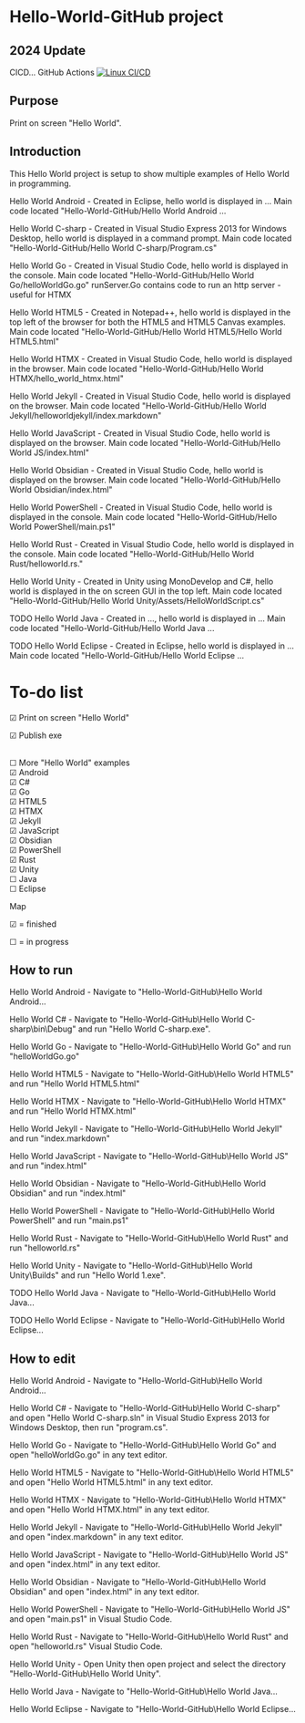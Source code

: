 Hello-World-GitHub project
===========
2024 Update
------------
CICD... GitHub Actions
[![Linux CI/CD](https://github.com/IanEarnest/Hello-World-GitHub/actions/workflows/main.yml/badge.svg)](https://github.com/IanEarnest/Hello-World-GitHub/actions/workflows/main.yml)


Purpose
-------
Print on screen "Hello World".


Introduction
------------
This Hello World project is setup to show multiple examples of Hello World in programming.

Hello World Android -
Created in Eclipse, hello world is displayed in ...
Main code located "Hello-World-GitHub/Hello World Android ...

Hello World C-sharp - 
Created in Visual Studio Express 2013 for Windows Desktop, hello world is displayed in a command prompt.
Main code located "Hello-World-GitHub/Hello World C-sharp/Program.cs"

Hello World Go - 
Created in Visual Studio Code, hello world is displayed in the console.
Main code located "Hello-World-GitHub/Hello World Go/helloWorldGo.go"
runServer.Go contains code to run an http server - useful for HTMX

Hello World HTML5 - 
Created in Notepad++, hello world is displayed in the top left of the browser for both the HTML5 and HTML5 Canvas examples.
Main code located "Hello-World-GitHub/Hello World HTML5/Hello World HTML5.html"

Hello World HTMX - 
Created in Visual Studio Code, hello world is displayed in the browser.
Main code located "Hello-World-GitHub/Hello World HTMX/hello_world_htmx.html"

Hello World Jekyll - 
Created in Visual Studio Code, hello world is displayed on the browser.
Main code located "Hello-World-GitHub/Hello World Jekyll/helloworldjekyll/index.markdown"

Hello World JavaScript - 
Created in Visual Studio Code, hello world is displayed on the browser.
Main code located "Hello-World-GitHub/Hello World JS/index.html"

Hello World Obsidian - 
Created in Visual Studio Code, hello world is displayed on the browser.
Main code located "Hello-World-GitHub/Hello World Obsidian/index.html"

Hello World PowerShell - 
Created in Visual Studio Code, hello world is displayed in the console.
Main code located "Hello-World-GitHub/Hello World PowerShell/main.ps1"

Hello World Rust - 
Created in Visual Studio Code, hello world is displayed in the console.
Main code located "Hello-World-GitHub/Hello World Rust/helloworld.rs."

Hello World Unity - 
Created in Unity using MonoDevelop and C#, hello world is displayed in the on screen GUI in the top left.
Main code located "Hello-World-GitHub/Hello World Unity/Assets/HelloWorldScript.cs"

TODO Hello World Java - 
Created in ..., hello world is displayed in ...
Main code located "Hello-World-GitHub/Hello World Java ...

TODO Hello World Eclipse - 
Created in Eclipse, hello world is displayed in ...
Main code located "Hello-World-GitHub/Hello World Eclipse ...





To-do list
==========

&#x2611; Print on screen "Hello World"

&#x2611; Publish exe

<br />&#9744; More "Hello World" examples
<br />&#x2611; Android
<br />&#x2611; C#
<br />&#x2611; Go
<br />&#x2611; HTML5
<br />&#x2611; HTMX
<br />&#x2611; Jekyll
<br />&#x2611; JavaScript
<br />&#x2611; Obsidian
<br />&#x2611; PowerShell
<br />&#x2611; Rust
<br />&#x2611; Unity
<br />&#9744; Java
<br />&#9744; Eclipse



Map

&#x2611; = finished

&#9744; = in progress



How to run
----------
Hello World Android - 
Navigate to "Hello-World-GitHub\Hello World Android...

Hello World C# - 
Navigate to "Hello-World-GitHub\Hello World C-sharp\bin\Debug" and run "Hello World C-sharp.exe".

Hello World Go - 
Navigate to "Hello-World-GitHub\Hello World Go" and run "helloWorldGo.go"

Hello World HTML5 - 
Navigate to "Hello-World-GitHub\Hello World HTML5" and run "Hello World HTML5.html"

Hello World HTMX - 
Navigate to "Hello-World-GitHub\Hello World HTMX" and run "Hello World HTMX.html"

Hello World Jekyll - 
Navigate to "Hello-World-GitHub\Hello World Jekyll" and run "index.markdown"

Hello World JavaScript - 
Navigate to "Hello-World-GitHub\Hello World JS" and run "index.html"

Hello World Obsidian - 
Navigate to "Hello-World-GitHub\Hello World Obsidian" and run "index.html"

Hello World PowerShell - 
Navigate to "Hello-World-GitHub\Hello World PowerShell" and run "main.ps1"

Hello World Rust - 
Navigate to "Hello-World-GitHub\Hello World Rust" and run "helloworld.rs"

Hello World Unity - 
Navigate to "Hello-World-GitHub\Hello World Unity\Builds" and run "Hello World 1.exe".

TODO Hello World Java - 
Navigate to "Hello-World-GitHub\Hello World Java...

TODO Hello World Eclipse - 
Navigate to "Hello-World-GitHub\Hello World Eclipse...



How to edit
-----------
Hello World Android - 
Navigate to "Hello-World-GitHub\Hello World Android...

Hello World C# - 
Navigate to "Hello-World-GitHub\Hello World C-sharp" and open "Hello World C-sharp.sln" in Visual Studio Express 2013 for Windows Desktop, then run "program.cs".

Hello World Go - 
Navigate to "Hello-World-GitHub\Hello World Go" and open "helloWorldGo.go" in any text editor.

Hello World HTML5 - 
Navigate to "Hello-World-GitHub\Hello World HTML5" and open "Hello World HTML5.html" in any text editor.

Hello World HTMX - 
Navigate to "Hello-World-GitHub\Hello World HTMX" and open "Hello World HTMX.html" in any text editor.

Hello World Jekyll - 
Navigate to "Hello-World-GitHub\Hello World Jekyll" and open "index.markdown" in any text editor.

Hello World JavaScript - 
Navigate to "Hello-World-GitHub\Hello World JS" and open "index.html" in any text editor.

Hello World Obsidian - 
Navigate to "Hello-World-GitHub\Hello World Obsidian" and open "index.html" in any text editor.

Hello World PowerShell - 
Navigate to "Hello-World-GitHub\Hello World JS" and open "main.ps1" in Visual Studio Code.

Hello World Rust - 
Navigate to "Hello-World-GitHub\Hello World Rust" and open "helloworld.rs" Visual Studio Code.

Hello World Unity - 
Open Unity then open project and select the directory "Hello-World-GitHub\Hello World Unity".

Hello World Java - 
Navigate to "Hello-World-GitHub\Hello World Java...

Hello World Eclipse - 
Navigate to "Hello-World-GitHub\Hello World Eclipse...
